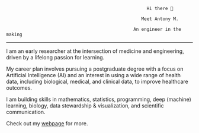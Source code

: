                                                          Hi there 👋
                                                         
                                                       Meet Antony M.

                                                    An engineer in the making

---
I am an early researcher at the intersection of medicine and engineering, driven by a lifelong passion for learning.

My career plan involves pursuing a postgraduate degree with a focus on Artificial Intelligence (AI) and an interest in using a wide range of health data, including biological, medical, and clinical data, to improve healthcare outcomes.

I am building skills in mathematics, statistics, programming, deep (machine) learning, biology, data stewardship & visualization, and scientific communication.

Check out my [webpage](https://antony-gitau.github.io/) for more.









